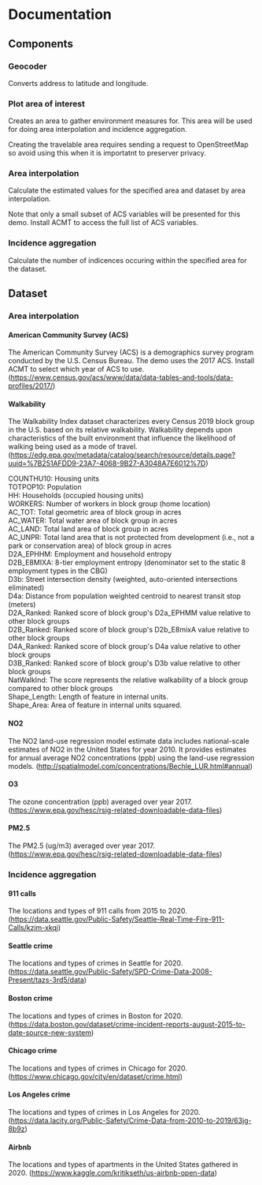 # Documentation
## Components
### Geocoder
Converts address to latitude and longitude.  

### Plot area of interest
Creates an area to gather environment measures for. This area will be used for doing area interpolation and incidence aggregation.  

Creating the travelable area requires sending a request to OpenStreetMap so avoid using this when it is importatnt to preserver privacy.  
### Area interpolation
Calculate the estimated values for the specified area and dataset by area interpolation.  

Note that only a small subset of ACS variables will be presented for this demo. Install ACMT to access the full list of ACS variables.  
### Incidence aggregation
Calculate the number of indicences occuring within the specified area for the dataset.  

## Dataset
### Area interpolation
#### American Community Survey (ACS)
The American Community Survey (ACS) is a demographics survey program conducted by the U.S. Census Bureau. The demo uses the 2017 ACS. Install ACMT to select which year of ACS to use. (https://www.census.gov/acs/www/data/data-tables-and-tools/data-profiles/2017/)  
#### Walkability
The Walkability Index dataset characterizes every Census 2019 block group in the U.S. based on its relative walkability. Walkability depends upon characteristics of the built environment that influence the likelihood of walking being used as a mode of travel. (https://edg.epa.gov/metadata/catalog/search/resource/details.page?uuid=%7B251AFDD9-23A7-4068-9B27-A3048A7E6012%7D)  

COUNTHU10: Housing units  
TOTPOP10: Population  
HH: Households (occupied housing units)  
WORKERS: Number of workers in block group (home location)  
AC_TOT: Total geometric area of block group in acres  
AC_WATER: Total water area of block group in acres  
AC_LAND: Total land area of block group in acres  
AC_UNPR: Total land area that is not protected from development (i.e., not a park or conservation area) of block group in acres  
D2A_EPHHM: Employment and household entropy  
D2B_E8MIXA: 8-tier employment entropy (denominator set to the static 8 employment types in the CBG)  
D3b: Street intersection density (weighted, auto-oriented intersections eliminated)  
D4a: Distance from population weighted centroid to nearest transit stop (meters)  
D2A_Ranked: Ranked score of block group's D2a_EPHMM value relative to other block groups  
D2B_Ranked: Ranked score of block group's D2b_E8mixA value relative to other block groups  
D4A_Ranked: Ranked score of block group's D4a value relative to other block groups  
D3B_Ranked: Ranked score of block group's D3b value relative to other block groups  
NatWalkInd: The score represents the relative walkability of a block group compared to other block groups  
Shape_Length: Length of feature in internal units.  
Shape_Area: Area of feature in internal units squared.  

#### NO2
The NO2 land-use regression model estimate data includes national-scale estimates of NO2 in the United States for year 2010. It provides estimates for annual average NO2 concentrations (ppb) using the land-use regression models. (http://spatialmodel.com/concentrations/Bechle_LUR.html#annual)  
#### O3
The ozone concentration (ppb) averaged over year 2017. (https://www.epa.gov/hesc/rsig-related-downloadable-data-files) 

#### PM2.5
The PM2.5 (ug/m3) averaged over year 2017. (https://www.epa.gov/hesc/rsig-related-downloadable-data-files) 

### Incidence aggregation
#### 911 calls
The locations and types of 911 calls from 2015 to 2020. (https://data.seattle.gov/Public-Safety/Seattle-Real-Time-Fire-911-Calls/kzjm-xkqj)  

#### Seattle crime
The locations and types of crimes in Seattle for 2020. (https://data.seattle.gov/Public-Safety/SPD-Crime-Data-2008-Present/tazs-3rd5/data)   

#### Boston crime
The locations and types of crimes in Boston for 2020. (https://data.boston.gov/dataset/crime-incident-reports-august-2015-to-date-source-new-system)  

#### Chicago crime
The locations and types of crimes in Chicago for 2020. (https://www.chicago.gov/city/en/dataset/crime.html)  

#### Los Angeles crime
The locations and types of crimes in Los Angeles for 2020. (https://data.lacity.org/Public-Safety/Crime-Data-from-2010-to-2019/63jg-8b9z)  

#### Airbnb
The locations and types of apartments in the United States gathered in 2020. (https://www.kaggle.com/kritikseth/us-airbnb-open-data)  



